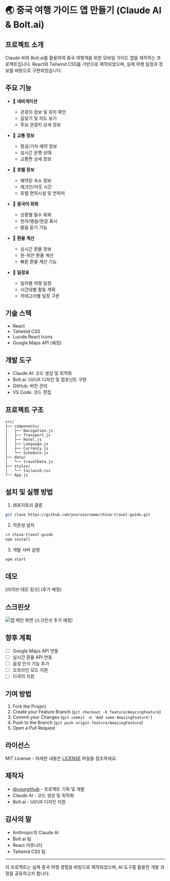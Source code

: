 # 🌏 중국 여행 가이드 앱 만들기 (Claude AI & Bolt.ai)

## 프로젝트 소개
Claude AI와 Bolt.ai를 활용하여 중국 여행객을 위한 모바일 가이드 앱을 제작하는 프로젝트입니다. React와 Tailwind CSS를 기반으로 제작되었으며, 실제 여행 일정과 정보를 바탕으로 구현되었습니다.

## 주요 기능
- 📍 **네비게이션**
  - 관광지 정보 및 위치 확인
  - 길찾기 및 지도 보기
  - 주요 관광지 상세 정보

- 🚆 **교통 정보**
  - 항공/기차 예약 정보
  - 실시간 운행 상태
  - 교통편 상세 정보

- 🏨 **호텔 정보**
  - 예약된 숙소 정보
  - 체크인/아웃 시간
  - 호텔 편의시설 및 연락처

- 💬 **중국어 회화**
  - 상황별 필수 회화
  - 한자/병음/한글 표시
  - 발음 듣기 기능

- 💱 **환율 계산**
  - 실시간 환율 정보
  - 원-위안 환율 계산
  - 빠른 환율 계산 기능

- 📅 **일정표**
  - 일자별 여행 일정
  - 시간대별 활동 계획
  - 카테고리별 일정 구분

## 기술 스택
- React
- Tailwind CSS
- Lucide React Icons
- Google Maps API (예정)

## 개발 도구
- Claude AI: 코드 생성 및 최적화
- Bolt.ai: UI/UX 디자인 및 컴포넌트 구현
- GitHub: 버전 관리
- VS Code: 코드 편집

## 프로젝트 구조
```
src/
├── components/
│   ├── Navigation.js
│   ├── Transport.js
│   ├── Hotel.js
│   ├── Language.js
│   ├── Currency.js
│   └── Schedule.js
├── data/
│   └── travelData.js
├── styles/
│   └── tailwind.css
└── App.js
```

## 설치 및 실행 방법
1. 레포지토리 클론
```bash
git clone https://github.com/yourusername/china-travel-guide.git
```

2. 의존성 설치
```bash
cd china-travel-guide
npm install
```

3. 개발 서버 실행
```bash
npm start
```

## 데모
[라이브 데모 링크] (추가 예정)

## 스크린샷
![앱 메인 화면](screenshots/main.png)
(스크린샷 추가 예정)

## 향후 계획
- [ ] Google Maps API 연동
- [ ] 실시간 환율 API 연동
- [ ] 음성 인식 기능 추가
- [ ] 오프라인 모드 지원
- [ ] 다국어 지원

## 기여 방법
1. Fork the Project
2. Create your Feature Branch (`git checkout -b feature/AmazingFeature`)
3. Commit your Changes (`git commit -m 'Add some AmazingFeature'`)
4. Push to the Branch (`git push origin feature/AmazingFeature`)
5. Open a Pull Request

## 라이선스
MIT License - 자세한 내용은 [LICENSE](LICENSE) 파일을 참조하세요.

## 제작자
- [@yourgithub](https://github.com/yourgithub) - 프로젝트 기획 및 개발
- Claude AI - 코드 생성 및 최적화
- Bolt.ai - UI/UX 디자인 지원

## 감사의 말
- Anthropic의 Claude AI
- Bolt.ai 팀
- React 커뮤니티
- Tailwind CSS 팀

---
이 프로젝트는 실제 중국 여행 경험을 바탕으로 제작되었으며, AI 도구를 활용한 개발 과정을 공유하고자 합니다.
